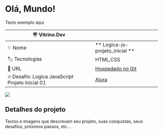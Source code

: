 # Olá, Mundo!

Texto exemplo aqui

| :placard: Vitrine.Dev |     |
| -------------  | --- |
| :sparkles: Nome        | ** Logica-js-projeto_inicial **
| :label: Tecnologias | HTML,CSS
| :rocket: URL         | [Hospedado no Git](https://github.com/jonathanmesquita/logica-js-projeto_inicial)
| :fire: Desafio: Logica JavaScript Projeto Inicial 01 | [Alura]()

<!-- Inserir imagem com a #vitrinedev ao final do link -->
![](X)

## Detalhes do projeto


Textos e imagens que descrevam seu projeto, suas conquistas, seus desafios, próximos passos, etc...
